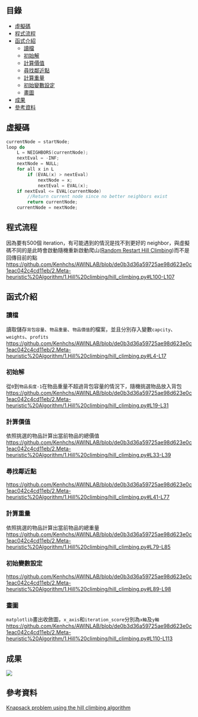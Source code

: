## 目錄
- [虛擬碼](#虛擬碼)
- [程式流程](#程式流程)
- [函式介紹](#函式介紹)
  - [讀檔](#讀檔)
  - [初始解](#初始解)
  - [計算價值](#計算價值)
  - [尋找鄰近點](#尋找鄰近點)
  - [計算重量](#計算重量)
  - [初始變數設定](#初始變數設定)
  - [畫圖](#畫圖)
- [成果](#成果)
- [參考資料](#參考資料)

## 虛擬碼
```c
currentNode = startNode;
loop do
    L = NEIGHBORS(currentNode);
    nextEval = -INF;
    nextNode = NULL;
    for all x in L 
        if (EVAL(x) > nextEval)
            nextNode = x;
            nextEval = EVAL(x);
    if nextEval <= EVAL(currentNode)
        //Return current node since no better neighbors exist
        return currentNode;
    currentNode = nextNode;
```
## 程式流程
因為要有500個 iteration，有可能遇到的情況是找不到更好的 neighbor，與虛擬碼不同的是此時會啟動隨機重新啟動爬山([Random Restart Hill Climbing](https://en.wikibooks.org/wiki/Artificial_Intelligence/Search/Iterative_Improvement/Hill_Climbing#Random-Restart_Hill-Climbing))而不是回傳目前的點
https://github.com/Kenhchs/AWINLAB/blob/de0b3d36a59725ae98d623e0c1eac042c4cd11eb/2.Meta-heuristic%20Algorithm/1.Hill%20climbing/hill_climbing.py#L100-L107

## 函式介紹
### 讀檔
讀取儲存```背包容量```、```物品重量```、```物品價值```的檔案，並且分別存入變數```capcity```、```weights```、```profits```
https://github.com/Kenhchs/AWINLAB/blob/de0b3d36a59725ae98d623e0c1eac042c4cd11eb/2.Meta-heuristic%20Algorithm/1.Hill%20climbing/hill_climbing.py#L4-L17

### 初始解
從```0```到```物品長度-1```在物品重量不超過背包容量的情況下，隨機挑選物品放入背包
https://github.com/Kenhchs/AWINLAB/blob/de0b3d36a59725ae98d623e0c1eac042c4cd11eb/2.Meta-heuristic%20Algorithm/1.Hill%20climbing/hill_climbing.py#L19-L31

### 計算價值
依照挑選的物品計算出當前物品的總價值
https://github.com/Kenhchs/AWINLAB/blob/de0b3d36a59725ae98d623e0c1eac042c4cd11eb/2.Meta-heuristic%20Algorithm/1.Hill%20climbing/hill_climbing.py#L33-L39

### 尋找鄰近點
https://github.com/Kenhchs/AWINLAB/blob/de0b3d36a59725ae98d623e0c1eac042c4cd11eb/2.Meta-heuristic%20Algorithm/1.Hill%20climbing/hill_climbing.py#L41-L77

### 計算重量
依照挑選的物品計算出當前物品的總重量
https://github.com/Kenhchs/AWINLAB/blob/de0b3d36a59725ae98d623e0c1eac042c4cd11eb/2.Meta-heuristic%20Algorithm/1.Hill%20climbing/hill_climbing.py#L79-L85

### 初始變數設定
https://github.com/Kenhchs/AWINLAB/blob/de0b3d36a59725ae98d623e0c1eac042c4cd11eb/2.Meta-heuristic%20Algorithm/1.Hill%20climbing/hill_climbing.py#L89-L98

### 畫圖
```matplotlib```畫出收斂圖，```x_axis```和```iteration_score```分別為```x軸```及```y軸```
https://github.com/Kenhchs/AWINLAB/blob/de0b3d36a59725ae98d623e0c1eac042c4cd11eb/2.Meta-heuristic%20Algorithm/1.Hill%20climbing/hill_climbing.py#L110-L113

## 成果
<img src="https://github.com/Kenhchs/AWINLAB/blob/main/2.Meta-heuristic%20Algorithm/1.Hill%20climbing/Hill%20climbing.png"/>

## 參考資料
[Knapsack problem using the hill climbing algorithm](https://ai.stackexchange.com/questions/3032/how-do-i-solve-the-knapsack-problem-using-the-hill-climbing-algorithm)
